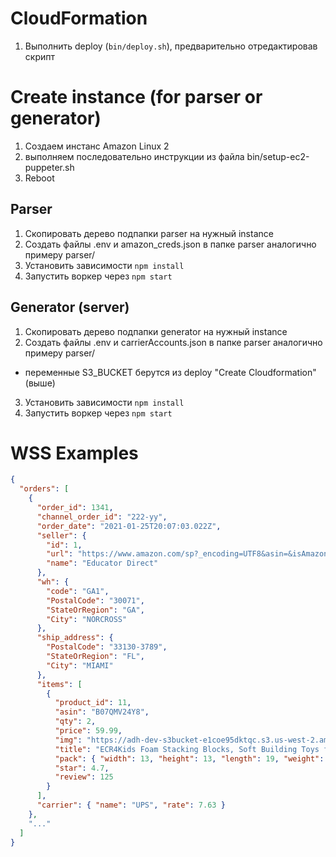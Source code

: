 # CloudFormation

1. Выполнить deploy (`bin/deploy.sh`), предварительно отредактировав скрипт

# Create instance (for parser or generator)

1. Создаем инстанс Amazon Linux 2
2. выполняем последовательно инструкции из файла bin/setup-ec2-puppeter.sh
3. Reboot

## Parser

1. Скопировать дерево подпапки parser на нужный instance
2. Создать файлы .env и amazon_creds.json в папке parser аналогично примеру parser/
3. Установить зависимости `npm install`
4. Запустить воркер через `npm start`

## Generator (server)

1. Скопировать дерево подпапки generator на нужный instance
2. Создать файлы .env и carrierAccounts.json в папке parser аналогично примеру parser/

- переменные S3_BUCKET берутся из deploy "Create Cloudformation" (выше)

3. Установить зависимости `npm install`
4. Запустить воркер через `npm start`

# WSS Examples

```json
{
  "orders": [
    {
      "order_id": 1341,
      "channel_order_id": "222-yy",
      "order_date": "2021-01-25T20:07:03.022Z",
      "seller": {
        "id": 1,
        "url": "https://www.amazon.com/sp?_encoding=UTF8&asin=&isAmazonFulfilled=&isCBA=&marketplaceID=ATVPDKIKX0DER&orderID=&protocol=current&seller=A2FE12E3V6UBSH&sshmPath=",
        "name": "Educator Direct"
      },
      "wh": {
        "code": "GA1",
        "PostalCode": "30071",
        "StateOrRegion": "GA",
        "City": "NORCROSS"
      },
      "ship_address": {
        "PostalCode": "33130-3789",
        "StateOrRegion": "FL",
        "City": "MIAMI"
      },
      "items": [
        {
          "product_id": 11,
          "asin": "B07QMV24Y8",
          "qty": 2,
          "price": 59.99,
          "img": "https://adh-dev-s3bucket-e1coe95dktqc.s3.us-west-2.amazonaws.com/B07QMV24Y8.jpg",
          "title": "ECR4Kids Foam Stacking Blocks, Soft Building Toys for Baby, Lightweight Stackable Cubes, Indoor Activities for Toddlers, Assorted Colors (7-Piece Set)",
          "pack": { "width": 13, "height": 13, "length": 19, "weight": 3 },
          "star": 4.7,
          "review": 125
        }
      ],
      "carrier": { "name": "UPS", "rate": 7.63 }
    },
    "..."
  ]
}
```
